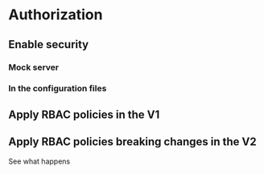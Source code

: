 # Authorization

## Enable security 
### Mock server

### In the configuration files


## Apply RBAC policies in the V1


## Apply RBAC policies breaking changes in the V2

See what happens


